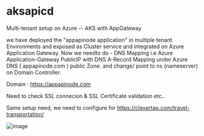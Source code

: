 # aksapicd

Multi-tenant setup on Azure -- AKS with AppGateway

we have deployed the "appapinode application" in multiple tenant Environments and exposed as Cluster service and integrated on Azure Application Gateway.
Now we needto do - DNS Mapping i.e Azure Application-Gateway PublicIP with DNS A-Record Mapping under Azure DNS ( appapinode.com ) public Zone. and change/ point to ns (nameserver) on Domain Controller.


Domain : https://appapinode.com

Need to check SSL connecion & SSL Certificate validation etc..


Same setup need, we need to configure for https://clevertap.com/travel-transportation/

![image](https://user-images.githubusercontent.com/36328585/224668500-d22440f3-8de2-4346-8a13-ccc24db42852.png)








